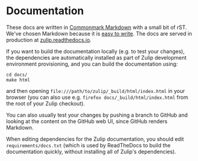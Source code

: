 # Documentation

These docs are written in [Commonmark
Markdown](http://commonmark.org/) with a small bit of rST.  We've
chosen Markdown because it is [easy to
write](http://commonmark.org/help).  The docs are served in production
at [zulip.readthedocs.io](https://zulip.readthedocs.io/en/latest/).

If you want to build the documentation locally (e.g. to test your
changes), the dependencies are automatically installed as part of
Zulip development environment provisioning, and you can build the
documentation using:

```
cd docs/
make html
```

and then opening `file:///path/to/zulip/_build/html/index.html` in
your browser (you can also use e.g. `firefox
docs/_build/html/index.html` from the root of your Zulip checkout).

You can also usually test your changes by pushing a branch to GitHub
and looking at the content on the GitHub web UI, since GitHub renders
Markdown.

When editing dependencies for the Zulip documentation, you should edit
`requirements/docs.txt` (which is used by ReadTheDocs to build the
documentation quickly, without installing all of Zulip's dependencies).
